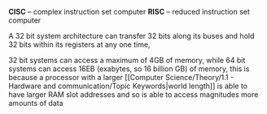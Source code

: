 **CISC** – complex instruction set computer
**RISC** – reduced instruction set computer

A 32 bit system architecture can transfer 32 bits along its buses and hold 32 bits within its registers at any one time, 

32 bit systems can access a maximum of 4GB of memory, while 64 bit systems can access 16EB (exabytes, so 16 billion GB) of memory, this is because a processor with a larger [[Computer Science/Theory/1.1 - Hardware and communication/Topic Keywords|world length]] is able to have larger RAM slot addresses and so is able to access magnitudes more amounts of data
